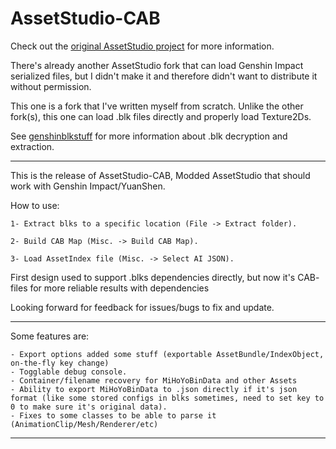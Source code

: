 # AssetStudio-CAB
Check out the [original AssetStudio project](https://github.com/Perfare/AssetStudio) for more information.

There's already another AssetStudio fork that can load Genshin Impact serialized files, but I didn't make it and therefore didn't want to distribute it without permission.

This one is a fork that I've written myself from scratch. Unlike the other fork(s), this one can load .blk files directly and properly load Texture2Ds.

See [genshinblkstuff](https://github.com/khang06/genshinblkstuff) for more information about .blk decryption and extraction.

_____________________________________________________________________________________________________________________________
This is the release of AssetStudio-CAB, Modded AssetStudio that should work with Genshin Impact/YuanShen.

How to use:

```
1- Extract blks to a specific location (File -> Extract folder).

2- Build CAB Map (Misc. -> Build CAB Map).

3- Load AssetIndex file (Misc. -> Select AI JSON).
```

First design used to support .blks dependencies directly, but now it's CAB- files for more reliable results with dependencies

Looking forward for feedback for issues/bugs to fix and update.
_____________________________________________________________________________________________________________________________

Some features are:
```
- Export options added some stuff (exportable AssetBundle/IndexObject, on-the-fly key change)
- Togglable debug console.
- Container/filename recovery for MiHoYoBinData and other Assets
- Ability to export MiHoYoBinData to .json directly if it's json format (like some stored configs in blks sometimes, need to set key to 0 to make sure it's original data).
- Fixes to some classes to be able to parse it (AnimationClip/Mesh/Renderer/etc)
```
_____________________________________________________________________________________________________________________________
